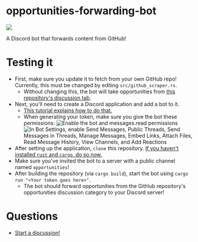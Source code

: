 # opportunities-forwarding-bot
![](https://user-images.githubusercontent.com/46334387/134444132-25b4a52b-eb76-4cca-a7fa-832278d17ef4.png)

A Discord bot that forwards content from GitHub!

# Testing it
 * First, make sure you update it to fetch from your own GitHub repo! Currently, this must be changed by editing `src/github_scraper.rs`.
   * Without changing this, the bot will take opportunities from [this repository's discussion tab](https://github.com/UWAppDev/opportunities-forwarding-bot/discussions/categories/opportunities).
 * Next, you'll need to create a Discord application and add a bot to it.
   * [This tutorial explains how to do that.](https://discordjs.guide/preparations/setting-up-a-bot-application.html#creating-your-bot)
   * When generating your token, make sure you give the bot these permissions:
     ![Enable the `bot` and `messages.read` permissions](https://user-images.githubusercontent.com/46334387/134440907-ddb5a504-4f01-4828-ab72-9cab788c86a3.png)
     ![In `Bot Settings`, enable `Send Messages`, `Public Threads`, `Send Messages in Threads`, `Manage Messages`, `Embed Links`, `Attach Files`, `Read Message History`, `View Channels`, and `Add Reactions`](https://user-images.githubusercontent.com/46334387/134440921-61e8162e-a445-49e7-bc3e-22b74466ade3.png)
 * After setting up the application, `clone` this repository. [If you haven't installed `rust` and `cargo`, do so now.](https://www.rust-lang.org/)
 * Make sure you've invited the bot to a server with a public channel named `opportunities`!
 * After building the repository (via `cargo build`), start the bot using `cargo run "<Your token goes here>"`.
   * The bot should forward opportunities from the GitHub repository's opportunities discussion category to your Discord server!

# Questions
 * [Start a discussion!](https://github.com/UWAppDev/opportunities-forwarding-bot/discussions/new)
